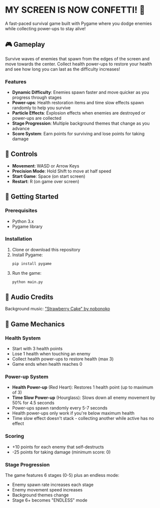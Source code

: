 # MY SCREEN IS NOW CONFETTI! 🎉

A fast-paced survival game built with Pygame where you dodge enemies while collecting power-ups to stay alive!

## 🎮 Gameplay

Survive waves of enemies that spawn from the edges of the screen and move towards the center. Collect health power-ups to restore your health and see how long you can last as the difficulty increases!

### Features
- **Dynamic Difficulty**: Enemies spawn faster and move quicker as you progress through stages
- **Power-ups**: Health restoration items and time slow effects spawn randomly to help you survive
- **Particle Effects**: Explosion effects when enemies are destroyed or power-ups are collected
- **Stage Progression**: Multiple background themes that change as you advance
- **Score System**: Earn points for surviving and lose points for taking damage

## 🎯 Controls

- **Movement**: WASD or Arrow Keys
- **Precision Mode**: Hold Shift to move at half speed
- **Start Game**: Space (on start screen)
- **Restart**: R (on game over screen)

## 🚀 Getting Started

### Prerequisites
- Python 3.x
- Pygame library

### Installation

1. Clone or download this repository
2. Install Pygame:
   ```bash
   pip install pygame
   ```
3. Run the game:
   ```bash
   python main.py
   ```

## 🎵 Audio Credits

Background music: ["Strawberry Cake" by nobonoko](https://www.youtube.com/watch?v=S_kxr-erXB8&pp=ygUdIlN0cmF3YmVycnkgQ2FrZSIgYnkgbm9ib25va28%3D)


## 🎯 Game Mechanics

### Health System
- Start with 3 health points
- Lose 1 health when touching an enemy
- Collect health power-ups to restore health (max 3)
- Game ends when health reaches 0

### Power-up System
- **Health Power-up** (Red Heart): Restores 1 health point (up to maximum of 3)
- **Time Slow Power-up** (Hourglass): Slows down all enemy movement by 50% for 4.5 seconds
- Power-ups spawn randomly every 5-7 seconds
- Health power-ups only work if you're below maximum health
- Time slow effect doesn't stack - collecting another while active has no effect

### Scoring
- +10 points for each enemy that self-destructs
- -25 points for taking damage (minimum score: 0)

### Stage Progression
The game features 6 stages (0-5) plus an endless mode:
- Enemy spawn rate increases each stage
- Enemy movement speed increases
- Background themes change
- Stage 6+ becomes "ENDLESS" mode